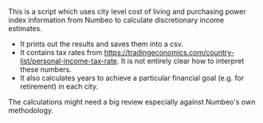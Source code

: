 This is a script which uses city level cost of living and purchasing power index information from Numbeo to calculate discretionary income estimates.
- It prints out the results and saves them into a csv.
- It contains tax rates from https://tradingeconomics.com/country-list/personal-income-tax-rate. It is not entirely clear how to interpret these numbers.
- It also calculates years to achieve a particular financial goal (e.g. for retirement) in each city.

The calculations might need a big review especially against Numbeo's own methodology.
